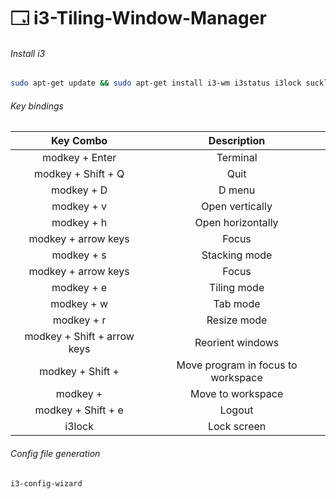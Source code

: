 # 🗔 i3-Tiling-Window-Manager

###### Install i3

```sh
sudo apt-get update && sudo apt-get install i3-wm i3status i3lock suckless-tools
```

###### Key bindings

**Key Combo**|**Description**
:-----:|:-----:
modkey + Enter|Terminal
modkey + Shift + Q|Quit
modkey + D|D menu
modkey + v|Open vertically
modkey + h|Open horizontally
modkey + arrow keys|Focus
modkey + s|Stacking mode
modkey + arrow keys|Focus
modkey + e|Tiling mode
modkey + w|Tab mode
modkey + r|Resize mode
modkey + Shift + arrow keys|Reorient windows
modkey + Shift + <Number>|Move program in focus to workspace <Number>
modkey + <Number>|Move to workspace <Number>
modkey + Shift + e|Logout
i3lock|Lock screen

###### Config file generation

```sh
i3-config-wizard
```
